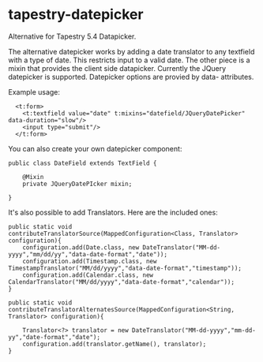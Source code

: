 tapestry-datepicker
===================

Alternative for Tapestry 5.4 Datapicker.

The alternative datepicker works by adding a date translator to any textfield with a type of date. This restricts 
input to a valid date. The other piece is a mixin that provides the client side datapicker. Currently the JQuery
datepicker is supported. Datepicker options are provied by data- attributes.


Example usage:

      <t:form>
      	<t:textfield value="date" t:mixins="datefield/JQueryDatePicker" data-duration="slow"/>
      	<input type="submit"/>
      </t:form>
      
You can also create your own datepicker component:


    public class DateField extends TextField {
	
	    @Mixin
        private JQueryDatePIcker mixin;

    }

It's also possible to add Translators. Here are the included ones:

	public static void contributeTranslatorSource(MappedConfiguration<Class, Translator> configuration){
		configuration.add(Date.class, new DateTranslator("MM-dd-yyyy","mm/dd/yy","data-date-format","date"));
		configuration.add(Timestamp.class, new TimestampTranslator("MM/dd/yyyy","data-date-format","timestamp"));
		configuration.add(Calendar.class, new CalendarTranslator("MM/dd/yyyy","data-date-format","calendar"));
	}
	
	public static void contributeTranslatorAlternatesSource(MappedConfiguration<String, Translator> configuration){
		
		Translator<?> translator = new DateTranslator("MM-dd-yyyy","mm-dd-yy","date-format","date");
		configuration.add(translator.getName(), translator);
	}
